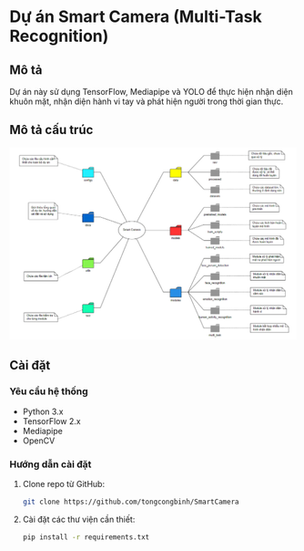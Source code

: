 # Dự án Smart Camera (Multi-Task Recognition)

## Mô tả
Dự án này sử dụng TensorFlow, Mediapipe và YOLO để thực hiện nhận diện khuôn mặt, nhận diện hành vi tay và phát hiện người trong thời gian thực.

## Mô tả cấu trúc
![Chức năng](</output/img.png>)

## Cài đặt
### Yêu cầu hệ thống
- Python 3.x
- TensorFlow 2.x
- Mediapipe
- OpenCV

### Hướng dẫn cài đặt
1. Clone repo từ GitHub:
    ```bash
    git clone https://github.com/tongcongbinh/SmartCamera
   
2. Cài đặt các thư viện cần thiết:
    ```bash
    pip install -r requirements.txt
    
